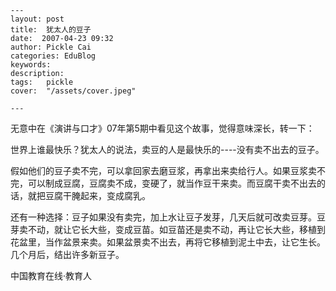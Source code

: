 
    ---
    layout: post  
    title:  犹太人的豆子  
    date:  2007-04-23 09:32  
    author: Pickle Cai  
    categories: EduBlog  
    keywords: 
    description:   
    tags:	pickle   
    cover:  "/assets/cover.jpeg"  

    ---  
    
无意中在《演讲与口才》07年第5期中看见这个故事，觉得意味深长，转一下：

 

世界上谁最快乐？犹太人的说法，卖豆的人是最快乐的----没有卖不出去的豆子。

假如他们的豆子卖不完，可以拿回家去磨豆浆，再拿出来卖给行人。如果豆浆卖不完，可以制成豆腐，豆腐卖不成，变硬了，就当作豆干来卖。而豆腐干卖不出去的话，就把豆腐干腌起来，变成腐乳。



还有一种选择：豆子如果没有卖完，加上水让豆子发芽，几天后就可改卖豆芽。豆芽卖不动，就让它长大些，变成豆苗。如豆苗还是卖不动，再让它长大些，移植到花盆里，当作盆景来卖。如果盆景卖不出去，再将它移植到泥土中去，让它生长。几个月后，结出许多新豆子。



		    
 中国教育在线·教育人

